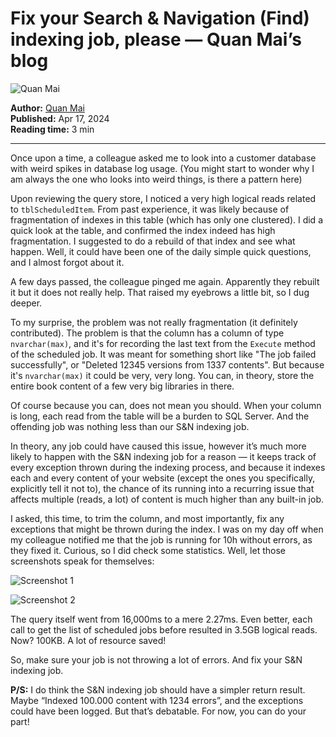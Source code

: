# Fix your Search & Navigation (Find) indexing job, please — Quan Mai’s blog

![Quan Mai](https://miro.medium.com/v2/da:true/resize:fill:40:40/0*CwmFQL3u3gyeLpv2)

**Author:** [Quan Mai](https://medium.com/@vimvq1987?source=post_page---byline--8b800a802c19---------------------------------------)  
**Published:** Apr 17, 2024  
**Reading time:** 3 min

---

Once upon a time, a colleague asked me to look into a customer database with weird spikes in database log usage. (You might start to wonder why I am always the one who looks into weird things, is there a pattern here)

Upon reviewing the query store, I noticed a very high logical reads related to `tblScheduledItem`. From past experience, it was likely because of fragmentation of indexes in this table (which has only one clustered). I did a quick look at the table, and confirmed the index indeed has high fragmentation. I suggested to do a rebuild of that index and see what happen. Well, it could have been one of the daily simple quick questions, and I almost forgot about it.

A few days passed, the colleague pinged me again. Apparently they rebuilt it but it does not really help. That raised my eyebrows a little bit, so I dug deeper.

To my surprise, the problem was not really fragmentation (it definitely contributed). The problem is that the column has a column of type `nvarchar(max)`, and it's for recording the last text from the `Execute` method of the scheduled job. It was meant for something short like "The job failed successfully", or "Deleted 12345 versions from 1337 contents". But because it's `nvarchar(max)` it could be very, very long. You can, in theory, store the entire book content of a few very big libraries in there.

Of course because you can, does not mean you should. When your column is long, each read from the table will be a burden to SQL Server. And the offending job was nothing less than our S&N indexing job.

In theory, any job could have caused this issue, however it’s much more likely to happen with the S&N indexing job for a reason — it keeps track of every exception thrown during the indexing process, and because it indexes each and every content of your website (except the ones you specifically, explicitly tell it not to), the chance of its running into a recurring issue that affects multiple (reads, a lot) of content is much higher than any built-in job.

I asked, this time, to trim the column, and most importantly, fix any exceptions that might be thrown during the index. I was on my day off when my colleague notified me that the job is running for 10h without errors, as they fixed it. Curious, so I did check some statistics. Well, let those screenshots speak for themselves:

![Screenshot 1](https://miro.medium.com/v2/resize:fit:809/0*MRZqUDcPNiBFsXNL)

![Screenshot 2](https://miro.medium.com/v2/resize:fit:574/0*aIW19Na3Te3BKfw8)

The query itself went from 16,000ms to a mere 2.27ms. Even better, each call to get the list of scheduled jobs before resulted in 3.5GB logical reads. Now? 100KB. A lot of resource saved!

So, make sure your job is not throwing a lot of errors. And fix your S&N indexing job.

**P/S:** I do think the S&N indexing job should have a simpler return result. Maybe “Indexed 100.000 content with 1234 errors”, and the exceptions could have been logged. But that’s debatable. For now, you can do your part!